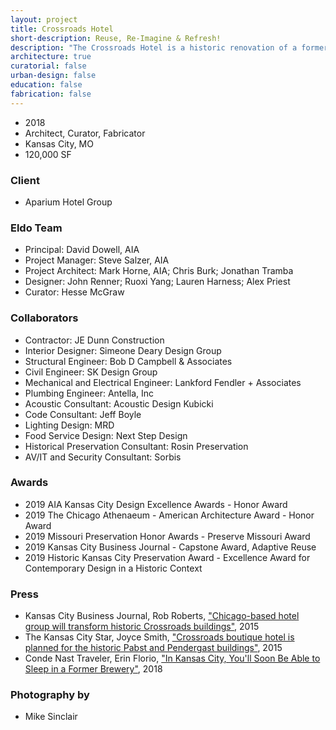 ```yaml
---
layout: project
title: Crossroads Hotel
short-description: Reuse, Re-Imagine & Refresh!
description: "The Crossroads Hotel is a historic renovation of a former Pabst brewery warehouse and early 20th century political boss Tom Pendergast’s office into a 131-room boutique hotel. In order to allow a 100’ square storage floor plate to serve a new hospitality function, a new four-story atrium was carved out of the center of the building, revealing layers of additive architectural history while bringing soft northern light deep within the building. In a nod to the maker origins of the Crossroads Arts District, the architect designed and fabricated custom steel doors in each guest room and is also curating an artist engagement platform which includes an artist-in-residency hosted by a 2,000 square foot public gallery and studio space. The program draws from and will give life back to its surrounding arts district through exhibitions, artist commissions, performances, and unexpected artist-driven experiences that will enliven the hotel."
architecture: true
curatorial: false
urban-design: false
education: false
fabrication: false
---
```


- 2018
- Architect, Curator, Fabricator
- Kansas City, MO
- 120,000 SF

### Client
- Aparium Hotel Group

### Eldo Team
- Principal: David Dowell, AIA
- Project Manager: Steve Salzer, AIA
- Project Architect: Mark Horne, AIA; Chris Burk; Jonathan Tramba
- Designer: John Renner; Ruoxi Yang; Lauren Harness; Alex Priest
- Curator: Hesse McGraw

### Collaborators
- Contractor: JE Dunn Construction
- Interior Designer: Simeone Deary Design Group
- Structural Engineer: Bob D Campbell & Associates
- Civil Engineer: SK Design Group
- Mechanical and Electrical Engineer: Lankford Fendler + Associates
- Plumbing Engineer: Antella, Inc
- Acoustic Consultant: Acoustic Design Kubicki
- Code Consultant: Jeff Boyle
- Lighting Design: MRD
- Food Service Design: Next Step Design
- Historical Preservation Consultant: Rosin Preservation
- AV/IT and Security Consultant: Sorbis

### Awards
- 2019 AIA Kansas City Design Excellence Awards - Honor Award
- 2019 The Chicago Athenaeum - American Architecture Award - Honor Award
- 2019 Missouri Preservation Honor Awards - Preserve Missouri Award
- 2019 Kansas City Business Journal - Capstone Award, Adaptive Reuse
- 2019 Historic Kansas City Preservation Award - Excellence Award for Contemporary Design in a Historic Context

### Press
- Kansas City Business Journal, Rob Roberts, ["Chicago-based hotel group will transform historic Crossroads buildings"](https://www.bizjournals.com/kansascity/news/2015/08/07/aparium-boutique-hotel-crossroads.html "Chicago-based hotel group will transform historic Crossroads buildings"), 2015
- The Kansas City Star, Joyce Smith, ["Crossroads boutique hotel is planned for the historic Pabst and Pendergast buildings"](https://www.kansascity.com/news/business/biz-columns-blogs/cityscape/article30397305.html "Crossroads boutique hotel is planned for the historic Pabst and Pendergast buildings"), 2015
- Conde Nast Traveler, Erin Florio, ["In Kansas City, You'll Soon Be Able to Sleep in a Former Brewery"](https://www.cntraveler.com/story/in-kansas-city-youll-soon-be-able-to-sleep-in-a-former-brewery "In Kansas City, You'll Soon Be Able to Sleep in a Former Brewery"), 2018

### Photography by
- Mike Sinclair